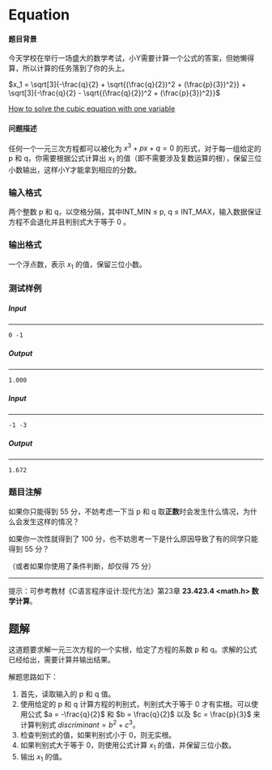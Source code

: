 # Equation

#### 题目背景

今天学校在举行一场盛大的数学考试，小Y需要计算一个公式的答案，但她懒得算，所以计算的任务落到了你的头上。

$x_1 = \sqrt[3]{-\frac{q}{2} + \sqrt{(\frac{q}{2})^2 + (\frac{p}{3})^2}} +  \sqrt[3]{-\frac{q}{2} - \sqrt{(\frac{q}{2})^2 + (\frac{p}{3})^2}}$

[How to solve the cubic equation with one variable](https://baike.baidu.com/item/一元三次方程求根公式/10721952?fr=aladdin)

#### 问题描述

任何一个一元三次方程都可以被化为 $x^3 + px +q = 0$ 的形式，对于每一组给定的 p 和 q，你需要根据公式计算出 $x_1$ 的值（即不需要涉及复数运算的根），保留三位小数输出，这样小Y才能拿到相应的分数。

### 输入格式

两个整数 p 和 q，以空格分隔，其中INT_MIN ≤ p, q ≤ INT_MAX，输入数据保证方程不会退化并且判别式大于等于 0 。

### 输出格式

一个浮点数，表示 $x_1$ 的值，保留三位小数。

### 测试样例

##### Input

------

```
0 -1
```

##### Output

------

```
1.000
```

##### Input

------

```
-1 -3
```

##### Output

------

```
1.672
```

### 题目注解

如果你只能得到 55 分，不妨考虑一下当 p 和 q 取**正数**时会发生什么情况，为什么会发生这样的情况？

如果你一次性就得到了 100 分，也不妨思考一下是什么原因导致了有的同学只能得到 55 分？

（或者如果你使用了条件判断，却仅得 75 分）

------

提示：可参考教材《C语言程序设计:现代方法》第23章 **23.423.4 <math.h> 数学计算**。



## 题解

这道题要求解一元三次方程的一个实根，给定了方程的系数 p 和 q。求解的公式已经给出，需要计算并输出结果。

解题思路如下：

1. 首先，读取输入的 p 和 q 值。
2. 使用给定的 p 和 q 计算方程的判别式，判别式大于等于 0 才有实根。可以使用公式 $a = -\frac{q}{2}$ 和 $b = \frac{q}{2}$ 以及 $c = \frac{p}{3}$ 来计算判别式 $discriminant = b^2 + c^3$。
3. 检查判别式的值，如果判别式小于 0，则无实根。
4. 如果判别式大于等于 0，则使用公式计算 $x_1$ 的值，并保留三位小数。
5. 输出 $x_1$ 的值。